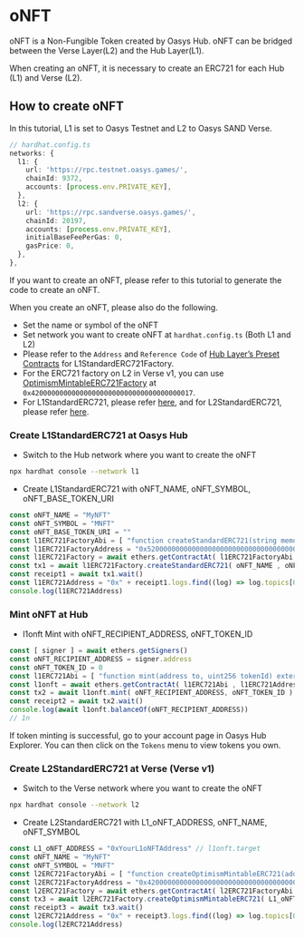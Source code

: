 # oNFT
oNFT is a Non-Fungible Token created by Oasys Hub.
oNFT can be bridged between the Verse Layer(L2) and the Hub Layer(L1).

When creating an oNFT, it is necessary to create an ERC721 for each Hub (L1) and Verse (L2).

## How to create oNFT
In this tutorial, L1 is set to Oasys Testnet and L2 to Oasys SAND Verse.
```typescript
// hardhat.config.ts
networks: {
  l1: {
    url: 'https://rpc.testnet.oasys.games/',
    chainId: 9372,
    accounts: [process.env.PRIVATE_KEY],
  },
  l2: {
    url: 'https://rpc.sandverse.oasys.games/',
    chainId: 20197,
    accounts: [process.env.PRIVATE_KEY],
    initialBaseFeePerGas: 0,
    gasPrice: 0,
  },
},
```

If you want to create an oNFT, please refer to this tutorial to generate the code to create an oNFT.

When you create an oNFT, please also do the following.
* Set the name or symbol of the oNFT
* Set network you want to create oNFT at `hardhat.config.ts` (Both L1 and L2)
* Please refer to the `Address` and `Reference Code` of [Hub Layer’s Preset Contracts](/docs/architecture/hub-layer/contract#preset-contracts) for L1StandardERC721Factory.
* For the ERC721 factory on L2 in Verse v1, you can use [OptimismMintableERC721Factory](https://github.com/oasysgames/oasys-opstack/blob/v1.1.0/packages/contracts-bedrock/src/universal/OptimismMintableERC721Factory.sol) at `0x4200000000000000000000000000000000000017`.
* For L1StandardERC721, please refer [here](https://github.com/oasysgames/oasys-optimism/blob/v0.1.7/packages/contracts/contracts/oasys/L1/token/L1StandardERC721.sol), and for L2StandardERC721, please refer [here](https://github.com/oasysgames/oasys-optimism/blob/v0.1.7/packages/contracts/contracts/oasys/L2/token/L2StandardERC721.sol).

### Create L1StandardERC721 at Oasys Hub
* Switch to the Hub network where you want to create the oNFT

```sh
npx hardhat console --network l1
```

* Create L1StandardERC721 with oNFT_NAME, oNFT_SYMBOL, oNFT_BASE_TOKEN_URI

```typescript
const oNFT_NAME = "MyNFT"
const oNFT_SYMBOL = "MNFT"
const oNFT_BASE_TOKEN_URI = ""
const l1ERC721FactoryAbi = [ "function createStandardERC721(string memory _name, string memory _symbol, string memory _baseTokenURI) external" ]
const l1ERC721FactoryAddress = "0x5200000000000000000000000000000000000005"
const l1ERC721Factory = await ethers.getContractAt( l1ERC721FactoryAbi , l1ERC721FactoryAddress )
const tx1 = await l1ERC721Factory.createStandardERC721( oNFT_NAME , oNFT_SYMBOL, oNFT_BASE_TOKEN_URI )
const receipt1 = await tx1.wait()
const l1ERC721Address = "0x" + receipt1.logs.find((log) => log.topics[0] == '0xbda470470721b5a2c56d61dc0aa9496dd02d39170f9dff803c35efbab6736522').topics[2].slice(-40)
console.log(l1ERC721Address)
```

### Mint oNFT at Hub
* l1onft Mint with oNFT_RECIPIENT_ADDRESS, oNFT_TOKEN_ID

```typescript
const [ signer ] = await ethers.getSigners()
const oNFT_RECIPIENT_ADDRESS = signer.address
const oNFT_TOKEN_ID = 0
const l1ERC721Abi = [ "function mint(address to, uint256 tokenId) external", "function balanceOf(address account) external view returns (uint256)" ]
const l1onft = await ethers.getContractAt( l1ERC721Abi , l1ERC721Address )
const tx2 = await l1onft.mint( oNFT_RECIPIENT_ADDRESS, oNFT_TOKEN_ID )
const receipt2 = await tx2.wait()
console.log(await l1onft.balanceOf(oNFT_RECIPIENT_ADDRESS))
// 1n
```

If token minting is successful, go to your account page in Oasys Hub Explorer. You can then click on the `Tokens` menu to view tokens you own.

### Create L2StandardERC721 at Verse (Verse v1)
* Switch to the Verse network where you want to create the oNFT

```sh
npx hardhat console --network l2
```

* Create L2StandardERC721 with L1_oNFT_ADDRESS, oNFT_NAME, oNFT_SYMBOL

```typescript
const L1_oNFT_ADDRESS = "0xYourL1oNFTAddress" // l1onft.target
const oNFT_NAME = "MyNFT"
const oNFT_SYMBOL = "MNFT"
const l2ERC721FactoryAbi = [ "function createOptimismMintableERC721(address _remoteToken, string memory _name, string memory _symbol) external returns (address)" ]
const l2ERC721FactoryAddress = "0x4200000000000000000000000000000000000017"
const l2ERC721Factory = await ethers.getContractAt( l2ERC721FactoryAbi , l2ERC721FactoryAddress )
const tx3 = await l2ERC721Factory.createOptimismMintableERC721( L1_oNFT_ADDRESS, oNFT_NAME, oNFT_SYMBOL )
const receipt3 = await tx3.wait()
const l2ERC721Address = "0x" + receipt3.logs.find((log) => log.topics[0] == '0xe72783bb8e0ca31286b85278da59684dd814df9762a52f0837f89edd1483b299').topics[1].slice(-40)
console.log(l2ERC721Address)
```
